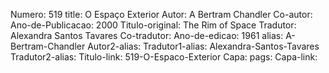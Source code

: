 Numero: 519
title: O Espaço Exterior
Autor: A Bertram Chandler
Co-autor: 
Ano-de-Publicacao: 2000
Titulo-original: The Rim of Space
Tradutor: Alexandra Santos Tavares
Co-tradutor: 
Ano-de-edicao: 1961
alias: A-Bertram-Chandler
Autor2-alias: 
Tradutor1-alias: Alexandra-Santos-Tavares
Tradutor2-alias: 
Titulo-link: 519-O-Espaco-Exterior
Capa: 
pags: 
Capa-link: 
